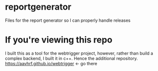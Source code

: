 # reportgenerator
Files for the report generator so I can properly handle releases

# If you're viewing this repo
I built this as a tool for the webtrigger project, however, rather than build a complex backend, I built it in c++. Hence the additional repository. 
https://aavhrf.github.io/webtrigger <- go there
